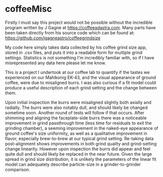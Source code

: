 # coffeeMisc

Firstly I must say this project would not be possible without the incredible program written by J Gagne at https://coffeeadastra.com.
Many parts have been taken directly from his source code which can be found at:
https://github.com/jgagneastro/coffeegrindsize

My code here simply takes data collected by his coffee grind size app, stored in .csv files, and puts it into a readable form for multiple grind settings. 
Statistics is not something I'm incredibly familiar with, so if I have misrepresented any data here please let me know.


This is a project I undertook at our coffee lab to quantify if the tastes we experienced on our Mahlkonig EK-43, and the visual appearance of ground coffee, were due to misaligned burrs. I was also curious if a fit model could produce a useful description of each grind setting and the change between them.

Upon initial inspection the burrs were misaligned slightly both axially and radially. The burrs were also notably dull, and should likely be changed sometime soon. Another round of tests will follow if that occurs. After shimming and aligning the faceplate-side burrs there was a noticeable improvement in grind passthrough time (less time for residuals to exit the grinding chamber), a seeming improvement in the naked-eye appearance of ground coffee's size uniformity, as well as a qualitative improvement in flavor, especially brew-to-brew at our typical grind setting.
Re-taking data post-alignment shows improvements in both grind quality and grind-setting change linearity. However upon inspection the burrs did appear and feel quite dull and should likely be replaced in the near future. Given the large spread in grind size distribution, it is unlikely the parameters of the linear fit model can adequately describe particle-size in a grinder-to-grinder comparison.

